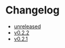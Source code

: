 # Changelog

* [unreleased](doc/release-notes/iceoryx2-unreleased.md)
* [v0.2.2](doc/release-notes/iceoryx2-v0.2.2.md)
* [v0.2.1](doc/release-notes/iceoryx2-v0.2.1.md)
